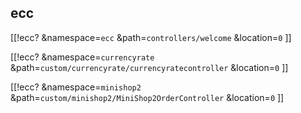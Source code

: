 ## ecc

[[!ecc?
	&namespace=`ecc`
	&path=`controllers/welcome`
	&location=`0`
]]

[[!ecc?
	&namespace=`currencyrate`
	&path=`custom/currencyrate/currencyratecontroller`
	&location=`0`
]]

[[!ecc?
	&namespace=`minishop2`
	&path=`custom/minishop2/MiniShop2OrderController`
	&location=`0`
]]
